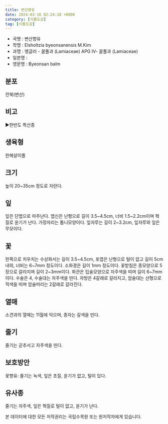 ```yaml
---
title: 변산향유
date: 2024-03-16 02:24:28 +0800
category: [식물도감]
tag: [식물도감]
---
```




- 국명 : 변산향유
- 학명 : Elsholtzia byeonsanensis M.Kim
- 과명 : 앵글러 - 꿀풀과 (Lamiaceae) APG Ⅳ- 꿀풀과 (Lamiaceae)
- 일본명 : 
- 영문명 : Byeonsan balm


## 분포
전북(변산)
## 비고
▶한반도 특산종
## 생육형
한해살이풀
## 크기
높이 20~35cm 정도로 자란다.
## 잎
잎은 단엽으로 마주난다. 엽신은 난형으로 길이 3.5~4.5cm, 너비 1.5~2.2cm이며 혁질로 윤기가 난다. 가장자리는 톱니모양이다. 잎자루는 길이 2~3.2cm, 잎자루와 잎은 무모이다.
## 꽃
한쪽으로 치우치는 수상화서는 길이 3.5~4.5cm, 포엽은 난형으로 털이 없고 길이 5cm 내외, 너비는 6~7mm 정도이다. 소화경은 길이 1mm 정도이다. 꽃받침은 종모양으로 5장으로 갈라지며 길이 2~3mm이다. 화관은 입술모양으로 자주색을 띠며 길이 6~7mm이다. 수술은 4, 수술대는 자주색을 띤다. 자방은 4갈래로 갈라지고, 암술대는 선형으로 적색을 띠며 암술머리는 2갈래로 갈라진다.
## 열매
소견과의 열매는 11월에 익으며, 종자는 갈색을 띤다.
## 줄기
줄기는 곧추서고 자주색을 띤다.
## 보호방안
꽃향유: 줄기는 녹색, 잎은 초질, 윤기가 없고, 털이 있다.
## 유사종
줄기는 자주색, 잎은 혁질로 털이 없고, 윤기가 난다.






본 데이터에 대한 모든 저작권리는 국립수목원 또는 원저작자에게 있습니다.
